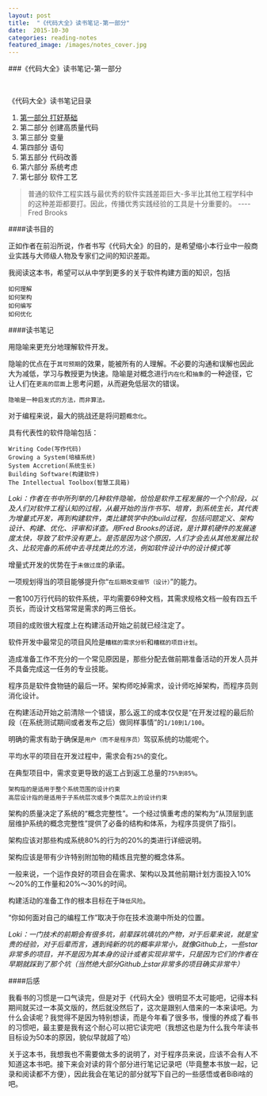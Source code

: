 ```yaml
---
layout: post
title:  "《代码大全》读书笔记-第一部分"
date:  2015-10-30
categories: reading-notes
featured_image: /images/notes_cover.jpg
---
```



###《代码大全》读书笔记-第一部分

<br>

《代码大全》读书笔记目录

1. [第一部分 打好基础](http://www.whysodiao.com/reading-notes/2015/10/30/code-complete-note-part-1.html)
2. 第二部分 创建高质量代码
3. 第三部分 变量
4. 第四部分 语句
5. 第五部分 代码改善
6. 第六部分 系统考虑
7. 第七部分 软件工艺

>普通的软件工程实践与最优秀的软件实践差距巨大-多半比其他工程学科中的这种差距都要打。因此，传播优秀实践经验的工具是十分重要的。     ----Fred Brooks

####读书目的

正如作者在前沿所说，作者书写《代码大全》的目的，是希望缩小本行业中一般商业实践与大师级人物及专家们之间的知识差距。

我阅读这本书，希望可以从中学到更多的关于软件构建方面的知识，包括

	如何理解
	如何架构
	如何编写
	如何优化

####读书笔记

用隐喻来更充分地理解软件开发。

隐喻的优点在于`其可预期`的效果，能被所有的人理解。不必要的沟通和误解也因此大为减低，学习与教授更为快速。隐喻是对概念进行`内在化`和`抽象`的一种途径，它让人们在`更高的层面`上思考问题，从而避免低层次的错误。

	隐喻是一种启发式的方法，而非算法。

对于编程来说，最大的挑战还是将问题`概念化`。

具有代表性的软件隐喻包括：
	
	Writing Code(写作代码)
	Growing a System(培植系统)
	System Accretion(系统生长)
	Building Software(构建软件)
	The Intellectual Toolbox(智慧工具箱)

*Loki：作者在书中所列举的几种软件隐喻，恰恰是软件工程发展的一个个阶段，以及人们对软件工程认知的过程，从最开始的当作书写、培育，到系统生长，其代表为增量式开发，再到构建软件，类比建筑学中的build过程，包括问题定义、架构设计、构建、优化、评审和详查。用Fred Brooks的话说，是计算机硬件的发展速度太快，导致了软件没有更上。是否是因为这个原因，人们才会去从其他发展比较久、比较完备的系统中去寻找类比的方法，例如软件设计中的设计模式等*

增量式开发的优势在于`未做过度`的承诺。

一项规划得当的项目能够提升你“`在后期改变细节（设计）`”的能力。

一套100万行代码的软件系统，平均需要69种文档，其需求规格文档一般有四五千页长，而设计文档常常是需求的两三倍长。

项目的成败很大程度上在构建活动开始之前就已经注定了。

软件开发中最常见的项目风险是`糟糕的需求分析`和`糟糕的项目计划`。

造成准备工作不充分的一个常见原因是，那些分配去做前期准备活动的开发人员并不具备完成这一任务的专业技能。

程序员是软件食物链的最后一环。架构师吃掉需求，设计师吃掉架构，而程序员则消化设计。

在构建活动开始之前清除一个错误，那么返工的成本仅仅是“在开发过程的最后阶段（在系统测试期间或者发布之后）做同样事情”的`1/10到1/100`。

明确的需求有助于确保是`用户（而不是程序员）`驾驭系统的功能呢个。

平均水平的项目在开发过程中，需求会有`25%`的变化。

在典型项目中，需求变更导致的返工占到返工总量的`75%到85%`。

	架构指的是适用于整个系统范围的设计约束
	高层设计指的是适用于子系统层次或多个类层次上的设计约束

架构的质量决定了系统的“概念完整性”。一个经过慎重考虑的架构为“从顶层到底层维护系统的概念完整性”提供了必备的结构和体系，为程序员提供了指引。

架构应该对那些构成系统80%的行为的20%的类进行详细说明。

架构应该是带有少许特别附加物的精炼且完整的概念体系。

一般来说，一个运作良好的项目会在需求、架构以及其他前期计划方面投入10%～20%的工作量和20%～30%的时间。

构建活动的准备工作的根本目标在于`降低风险`。

“你如何面对自己的编程工作”取决于你在技术浪潮中所处的位置。

*Loki：一门技术的前期会有很多坑，前辈踩坑填坑的产物，对于后辈来说，就是宝贵的经验，对于后辈而言，遇到纯新的坑的概率非常小，就像Github上，一些star非常多的项目，并不是因为其本身的设计或者实现非常牛，只是因为它们的作者在早期就踩到了那个坑（当然绝大部分Github上star非常多的项目确实非常牛）*

####后感

我看书的习惯是一口气读完，但是对于《代码大全》很明显不太可能吧，记得本科期间就买过一本英文版的，然后就没然后了，这次是跟别人借来的一本来读吧。为什么会读呢？我觉得不是因为特别想读，而是今年看了很多书，慢慢的养成了看书的习惯吧，最主要是我有这个耐心可以把它读完吧（我想这也是为什么我今年读书目标设为50本的原因，貌似早就超了哈）

关于这本书，我想我也不需要做太多的说明了，对于程序员来说，应该不会有人不知道这本书吧。接下来会对读的背个部分进行笔记记录吧（毕竟整本书放一起，记录和阅读都不方便），因此我会在笔记的部分就写下自己的一些感悟或者BiBi啥的吧。